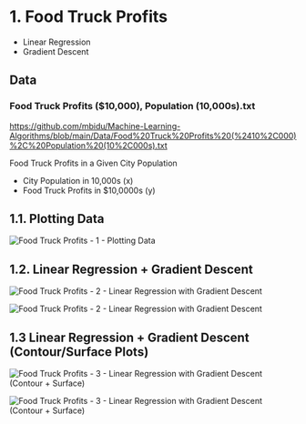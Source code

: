 # 1. Food Truck Profits
- Linear Regression
- Gradient Descent

## Data

### Food Truck Profits ($10,000), Population (10,000s).txt

https://github.com/mbidu/Machine-Learning-Algorithms/blob/main/Data/Food%20Truck%20Profits%20(%2410%2C000)%2C%20Population%20(10%2C000s).txt

Food Truck Profits in a Given City Population
- City Population in 10,000s (x)
- Food Truck Profits in $10,0000s (y)

## 1.1. Plotting Data

![Food Truck Profits - 1 - Plotting Data](https://user-images.githubusercontent.com/84108349/150445998-ec0a8457-6f7c-4714-8df9-2a3c833cd582.png)

## 1.2. Linear Regression + Gradient Descent

![Food Truck Profits - 2 - Linear Regression with Gradient Descent](https://user-images.githubusercontent.com/84108349/150445850-23243c13-48ea-4588-a699-05407a926556.png)

![Food Truck Profits - 2 - Linear Regression with Gradient Descent](https://user-images.githubusercontent.com/84108349/150446117-979adf81-7926-4b4d-93f1-f9ca5dbefcd7.PNG)

## 1.3 Linear Regression + Gradient Descent (Contour/Surface Plots)

![Food Truck Profits - 3 - Linear Regression with Gradient Descent (Contour + Surface)](https://user-images.githubusercontent.com/84108349/150446096-4d84697f-26e0-4121-ac5c-7cc8fbfd4d7b.png)

![Food Truck Profits - 3 - Linear Regression with Gradient Descent (Contour + Surface)](https://user-images.githubusercontent.com/84108349/150446132-0417ff73-5c0d-4df6-8ce4-5095f96418b0.PNG)
